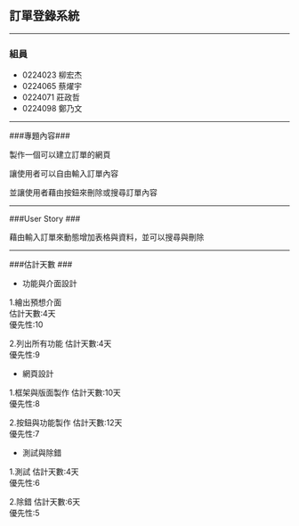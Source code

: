 ## 訂單登錄系統 ##

----------

### 組員 ###

- 0224023 柳宏杰
- 0224065 蔡燿宇
- 0224071 莊政哲
- 0224098 鄭乃文


----------
###專題內容###

製作一個可以建立訂單的網頁

讓使用者可以自由輸入訂單內容

並讓使用者藉由按鈕來刪除或搜尋訂單內容

----------
###User Story ###

藉由輸入訂單來動態增加表格與資料，並可以搜尋與刪除

----------
###估計天數 ###

- 功能與介面設計

1.繪出預想介面  
估計天數:4天  
優先性:10

2.列出所有功能
估計天數:4天  
優先性:9

- 網頁設計

1.框架與版面製作
估計天數:10天  
優先性:8
  
2.按鈕與功能製作
估計天數:12天  
優先性:7

- 測試與除錯

1.測試
估計天數:4天  
優先性:6
  
2.除錯
估計天數:6天  
優先性:5
